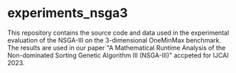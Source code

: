 # experiments_nsga3
This repository contains the source code and data used in the experimental evaluation of the NSGA-III on the 3-dimensional OneMinMax benchmark. The results are used in our paper "A Mathematical Runtime Analysis of the Non-dominated Sorting Genetic Algorithm III (NSGA-III)" accpeted for IJCAI 2023.
